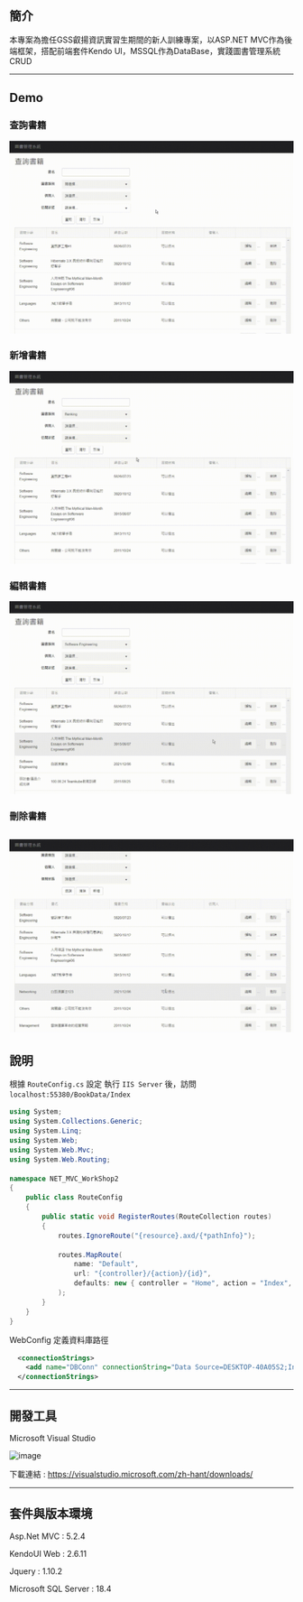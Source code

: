 ## 簡介
本專案為擔任GSS叡揚資訊實習生期間的新人訓練專案，以ASP.NET MVC作為後端框架，搭配前端套件Kendo UI，MSSQL作為DataBase，實踐圖書管理系統CRUD

---
## Demo
### 查詢書籍
![image](https://github.com/Shih906/Book-Management-System/blob/master/gif/%E6%9F%A5%E8%A9%A2%E6%9B%B8%E7%B1%8D.gif)
### 新增書籍
![image](https://github.com/Shih906/Book-Management-System/blob/master/gif/%E6%96%B0%E5%A2%9E%E6%9B%B8%E7%B1%8D.gif)
### 編輯書籍
![image](https://github.com/Shih906/Book-Management-System/blob/master/gif/%E7%B7%A8%E8%BC%AF%E6%9B%B8%E7%B1%8D.gif)
### 刪除書籍
![image](https://github.com/Shih906/Book-Management-System/blob/master/gif/%E5%88%AA%E9%99%A4%E6%9B%B8%E7%B1%8D.gif)
---
## 說明
根據 ```RouteConfig.cs``` 設定
執行 ```IIS Server``` 後，訪問 ```localhost:55380/BookData/Index```
```C#
using System;
using System.Collections.Generic;
using System.Linq;
using System.Web;
using System.Web.Mvc;
using System.Web.Routing;

namespace NET_MVC_WorkShop2
{
    public class RouteConfig
    {
        public static void RegisterRoutes(RouteCollection routes)
        {
            routes.IgnoreRoute("{resource}.axd/{*pathInfo}");

            routes.MapRoute(
                name: "Default",
                url: "{controller}/{action}/{id}",
                defaults: new { controller = "Home", action = "Index", id = UrlParameter.Optional }
            );
        }
    }
}
```

WebConfig 定義資料庫路徑
```xml
  <connectionStrings>
    <add name="DBConn" connectionString="Data Source=DESKTOP-40A05S2;Initial Catalog=GSSWEB;User ID=sa;Password=123456;" />
  </connectionStrings>
```

---
## 開發工具
Microsoft Visual Studio 

![image](https://user-images.githubusercontent.com/88469902/148934026-74a24e50-dcdb-45bc-b3dd-e87fa9223d0d.png)

下載連結 : https://visualstudio.microsoft.com/zh-hant/downloads/

---

## 套件與版本環境

Asp.Net MVC : 5.2.4

KendoUI Web : 2.6.11

Jquery : 1.10.2

Microsoft SQL Server :  18.4
